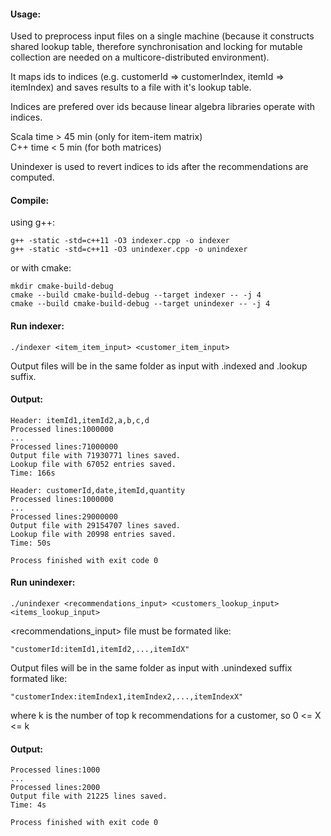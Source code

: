 #### Usage:

Used to preprocess input files on a single machine (because it constructs shared lookup table, 
therefore synchronisation and locking for mutable collection are needed on a multicore-distributed environment).
 
It maps ids to indices (e.g. customerId => customerIndex, itemId => itemIndex) and saves results to a file with it's lookup table. 

Indices are prefered over ids because linear algebra libraries operate with indices.

Scala time > 45 min (only for item-item matrix)\
C++   time < 5 min  (for both matrices)

Unindexer is used to revert indices to ids after the recommendations are computed.

#### Compile:

using g++:

```
g++ -static -std=c++11 -O3 indexer.cpp -o indexer
g++ -static -std=c++11 -O3 unindexer.cpp -o unindexer
```


or with cmake:

```
mkdir cmake-build-debug
cmake --build cmake-build-debug --target indexer -- -j 4
cmake --build cmake-build-debug --target unindexer -- -j 4
```

#### Run indexer:

```./indexer <item_item_input> <customer_item_input>```

Output files will be in the same folder as input with .indexed and .lookup suffix.

#### Output:
```
Header: itemId1,itemId2,a,b,c,d
Processed lines:1000000
...
Processed lines:71000000
Output file with 71930771 lines saved.
Lookup file with 67052 entries saved.
Time: 166s

Header: customerId,date,itemId,quantity
Processed lines:1000000
...
Processed lines:29000000
Output file with 29154707 lines saved.
Lookup file with 20998 entries saved.
Time: 50s

Process finished with exit code 0
```

#### Run unindexer:

```./unindexer <recommendations_input> <customers_lookup_input> <items_lookup_input>```

<recommendations_input> file must be formated like:

```"customerId:itemId1,itemId2,...,itemIdX"```

Output files will be in the same folder as input with .unindexed suffix formated like:

```"customerIndex:itemIndex1,itemIndex2,...,itemIndexX"```
 
where k is the number of top k recommendations for a customer, so 0 <= X <= k

#### Output:
```
Processed lines:1000
...
Processed lines:2000
Output file with 21225 lines saved.
Time: 4s

Process finished with exit code 0
```